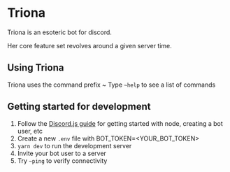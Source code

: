 # Triona
Triona is an esoteric bot for discord.

Her core feature set revolves around a given server time.

## Using Triona
Triona uses the command prefix ~
Type `~help` to see a list of commands

## Getting started for development
1. Follow the [Discord.js guide](https://discordjs.guide/) for getting started with node, creating a bot user, etc
2. Create a new `.env` file with BOT_TOKEN=<YOUR_BOT_TOKEN>
3. `yarn dev` to run the development server
4. Invite your bot user to a server
5. Try `~ping` to verify connectivity
